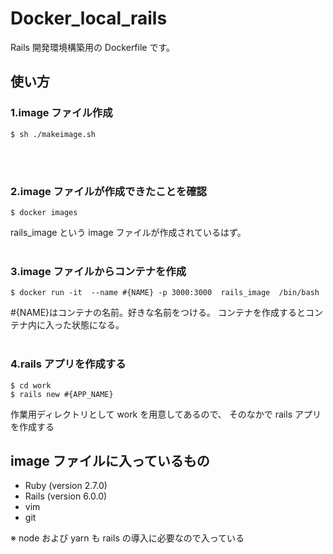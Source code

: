 # Docker_local_rails

Rails 開発環境構築用の Dockerfile です。

## 使い方

### 1.image ファイル作成<br>

```
$ sh ./makeimage.sh
```

<br>
<br>

### 2.image ファイルが作成できたことを確認<br>

```
$ docker images
```

rails_image という image ファイルが作成されているはず。
<br>
<br>

### 3.image ファイルからコンテナを作成<br>

```
$ docker run -it  --name #{NAME} -p 3000:3000  rails_image  /bin/bash
```

#{NAME}はコンテナの名前。好きな名前をつける。
コンテナを作成するとコンテナ内に入った状態になる。
<br>
<br>

### 4.rails アプリを作成する<br>

```
$ cd work
$ rails new #{APP_NAME}
```

作業用ディレクトリとして work を用意してあるので、
そのなかで rails アプリを作成する

## image ファイルに入っているもの

- Ruby (version 2.7.0)
- Rails (version 6.0.0)
- vim
- git

※ node および yarn も rails の導入に必要なので入っている
